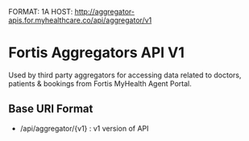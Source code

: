 FORMAT: 1A
HOST: http://aggregator-apis.for.myhealthcare.co/api/aggregator/v1

# Fortis Aggregators API V1
Used by third party aggregators for accessing data related to doctors, patients & bookings from Fortis MyHealth Agent Portal.

## Base URI Format

* /api/aggregator/{v1} : v1 version of API

<!-- include(blueprints/aggregator/v1/patients.md) -->
<!-- include(blueprints/aggregator/v1/doctors.md) -->
<!-- include(blueprints/aggregator/v1/bookings.md) -->